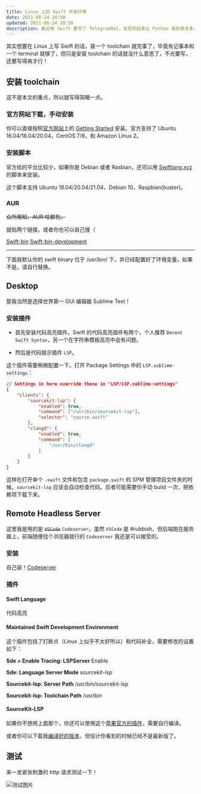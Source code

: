```yaml
---
title: Linux 上的 Swift 开发环境
date: 2021-08-24 20:50
updated: 2021-08-24 20:50
description: 最近用 Swift 重写了 TelegramBot，发现写起来比 Python 版的爽太多。
---
```


其实想要在 Linux 上写 Swift 的话，装一个 toolchain 就完事了，毕竟有记事本和一个 terminal 就够了，但只是安装 toolchain 的话就没什么意思了，不光要写，还要写得爽才行！

## 安装 toolchain

这不是本文的重点，所以就写得简略一点。

### 官方网站下载，手动安装

你可以直接按照[官方网站](https://swift.org)上的 [Getting Started](https://swift.org/getting-started/) 安装。官方支持了 Ubuntu 16.04/18.04/20.04，CentOS 7/8，和 Amazon Linux 2。

### 安装脚本

官方给的平台比较少，如果你是 Debian 或者 Rasbian，还可以用 [Swiftlang.xyz](https://swiftlang.xyz/public/) 的脚本来安装。

这个脚本支持 Ubuntu 18.04/20.04/21.04，Debian 10，Raspbian(buster)。

### AUR

~~众所周知，AUR 啥都有。~~

就贴两个链接，或者你也可以自己搜（

[Swift-bin](https://aur.archlinux.org/packages/swift-bin/)
[Swift-bin-development](https://aur.archlinux.org/packages/swift-bin-development/)

---

下面我默认你的 swift binary 位于 /usr/bin/ 下，并已经配置好了环境变量，如果不是，请自行替换。

## Desktop

那我当然是选择世界第一 GUI 编辑器 Sublime Text！

### 安装插件

- 首先安装代码高亮插件。Swift 的代码高亮插件有两个，个人推荐 `Decent Swift Syntax`，另一个在字符串模板高亮中会有问题。

- 然后是代码提示插件 `LSP`。

这个插件需要稍微配置一下。打开 Package Settings 中的 `LSP.sublime-settings`：

```json
// Settings in here override those in "LSP/LSP.sublime-settings"
{
    "clients": {
        "sourcekit-lsp": {
            "enabled": true,
            "command": ["/usr/bin/sourcekit-lsp"],
            "selector": "source.swift"
        },
        "clangd": {
        	"enabled": true,
        	"command": [
        		"/usr/bin/clangd"
        	]
        }
    }
}
```

这样在打开单个 `.swift` 文件和包含 `package.swift` 的 SPM 管理项目文件夹的时候，`sourcekit-lsp` 应该会自动检查代码。后者可能需要你手动 build 一次，把依赖项下载下来。

## Remote Headless Server

这里我是用的是 ~~`VSCode`~~ `Codeserver`。虽然 `VSCode` 是 #rubbish，但后端跑在服务器上，前端随便找个浏览器就行的 `Codeserver` 我还是可以接受的。

### 安装

自己装！[Codeserver](https://github.com/cdr/code-server)

### 插件

#### Swift Language

代码高亮

#### Maintained Swift Development Environment

这个插件包括了打断点（Linux 上似乎不太好所以）和代码补全，需要修改的设置如下：

**Sde > Enable Tracing: LSPServer** Enable

**Sde: Language Server Mode** sourcekit-lsp

**Sourcekit-lsp: Server Path** /usr/bin/sourcekit-lsp

**Sourcekit-lsp: Toolchain Path** /usr/bin

#### SourceKit-LSP

如果你不想用上面那个，你还可以使用这个[苹果官方的插件](https://github.com/apple/sourcekit-lsp/blob/main/Editors/vscode/README.md)，需要自行编译。

或者你可以下载我[编译好的版本](https://warehouse.butanediol.me/Miscellaneous/Share/sourcekit-lsp-development.vsix)，但估计你看到的时候已经不是最新版了。

## 测试

来一发紧张刺激的 http 请求测试一下！

![测试图片](/media/article_img/swift_server/1.jpg)
